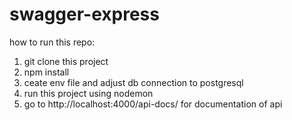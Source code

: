 # swagger-express

how to run this repo:

1. git clone this project
2. npm install
3. ceate env file and adjust db connection to postgresql
4. run this project using nodemon
5. go to http://localhost:4000/api-docs/ for documentation of api

